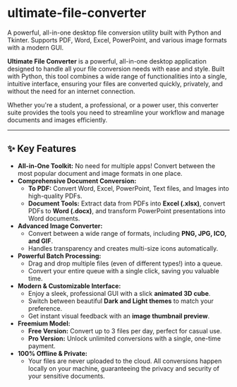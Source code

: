 # ultimate-file-converter
A powerful, all-in-one desktop file conversion utility built with Python and Tkinter. Supports PDF, Word, Excel, PowerPoint, and various image formats with a modern GUI.

**Ultimate File Converter** is a powerful, all-in-one desktop application designed to handle all your file conversion needs with ease and style. Built with Python, this tool combines a wide range of functionalities into a single, intuitive interface, ensuring your files are converted quickly, privately, and without the need for an internet connection.

Whether you're a student, a professional, or a power user, this converter suite provides the tools you need to streamline your workflow and manage documents and images efficiently.

---

## ✨ Key Features

*   **All-in-One Toolkit:** No need for multiple apps! Convert between the most popular document and image formats in one place.
*   **Comprehensive Document Conversion:**
    *   **To PDF:** Convert Word, Excel, PowerPoint, Text files, and Images into high-quality PDFs.
    *   **Document Tools:** Extract data from PDFs into **Excel (.xlsx)**, convert PDFs to **Word (.docx)**, and transform PowerPoint presentations into Word documents.
*   **Advanced Image Converter:**
    *   Convert between a wide range of formats, including **PNG, JPG, ICO, and GIF**.
    *   Handles transparency and creates multi-size icons automatically.
*   **Powerful Batch Processing:**
    *   Drag and drop multiple files (even of different types!) into a queue.
    *   Convert your entire queue with a single click, saving you valuable time.
*   **Modern & Customizable Interface:**
    *   Enjoy a sleek, professional GUI with a slick **animated 3D cube**.
    *   Switch between beautiful **Dark and Light themes** to match your preference.
    *   Get instant visual feedback with an **image thumbnail preview**.
*   **Freemium Model:**
    *   **Free Version:** Convert up to 3 files per day, perfect for casual use.
    *   **Pro Version:** Unlock unlimited conversions with a single, one-time payment.
*   **100% Offline & Private:**
    *   Your files are never uploaded to the cloud. All conversions happen locally on your machine, guaranteeing the privacy and security of your sensitive documents.
